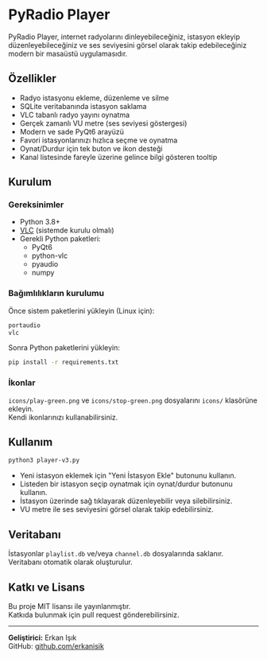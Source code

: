 # PyRadio Player

PyRadio Player, internet radyolarını dinleyebileceğiniz, istasyon ekleyip düzenleyebileceğiniz ve ses seviyesini görsel olarak takip edebileceğiniz modern bir masaüstü uygulamasıdır.

## Özellikler

- Radyo istasyonu ekleme, düzenleme ve silme
- SQLite veritabanında istasyon saklama
- VLC tabanlı radyo yayını oynatma
- Gerçek zamanlı VU metre (ses seviyesi göstergesi)
- Modern ve sade PyQt6 arayüzü
- Favori istasyonlarınızı hızlıca seçme ve oynatma
- Oynat/Durdur için tek buton ve ikon desteği
- Kanal listesinde fareyle üzerine gelince bilgi gösteren tooltip

## Kurulum

### Gereksinimler

- Python 3.8+
- [VLC](https://www.videolan.org/vlc/) (sistemde kurulu olmalı)
- Gerekli Python paketleri:  
  - PyQt6  
  - python-vlc  
  - pyaudio  
  - numpy  

### Bağımlılıkların kurulumu

Önce sistem paketlerini yükleyin (Linux için):
```bash
portaudio
vlc
```

Sonra Python paketlerini yükleyin:

```bash
pip install -r requirements.txt
```

### İkonlar

`icons/play-green.png` ve `icons/stop-green.png` dosyalarını `icons/` klasörüne ekleyin.  
Kendi ikonlarınızı kullanabilirsiniz.

## Kullanım

```bash
python3 player-v3.py
```

- Yeni istasyon eklemek için "Yeni İstasyon Ekle" butonunu kullanın.
- Listeden bir istasyon seçip oynatmak için oynat/durdur butonunu kullanın.
- İstasyon üzerinde sağ tıklayarak düzenleyebilir veya silebilirsiniz.
- VU metre ile ses seviyesini görsel olarak takip edebilirsiniz.

## Veritabanı

İstasyonlar `playlist.db` ve/veya `channel.db` dosyalarında saklanır.  
Veritabanı otomatik olarak oluşturulur.

## Katkı ve Lisans

Bu proje MIT lisansı ile yayınlanmıştır.  
Katkıda bulunmak için pull request gönderebilirsiniz.

---

**Geliştirici:** Erkan Işık  
GitHub: [github.com/erkanisik](https://github.com/erkanisik)
